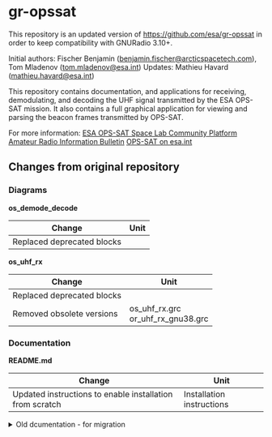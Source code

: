 # gr-opssat

This repository is an updated version of https://github.com/esa/gr-opssat in order to keep compatibility with GNURadio 3.10+.

Initial authors: Fischer Benjamin (benjamin.fischer@arcticspacetech.com), Tom Mladenov (tom.mladenov@esa.int)
Updates: Mathieu Havard (mathieu.havard@esa.int)

This repository contains documentation, and applications for receiving, demodulating, and decoding the UHF signal transmitted by the ESA OPS-SAT mission. It also contains a full graphical application for viewing and parsing the beacon frames transmitted by OPS-SAT.

For more information:
[ESA OPS-SAT Space Lab Community Platform](https://opssat1.esoc.esa.int/)
[Amateur Radio Information Bulletin](https://opssat1.esoc.esa.int/projects/amateur-radio-information-bulletin)
[OPS-SAT on esa.int](https://www.esa.int/Our_Activities/Operations/OPS-SAT)

## Changes from original repository

### Diagrams

**os_demode_decode**

| Change | Unit |
| -------------------------- | ---- |
| Replaced deprecated blocks |      |

**os_uhf_rx**

| Change                     | Unit                                   |
| -------------------------- | -------------------------------------- |
| Replaced deprecated blocks |                                        |
| Removed obsolete versions  | os_uhf_rx.grc<br />or_uhf_rx_gnu38.grc |

### Documentation

**README.md**

| Change                                                   | Unit                      |
| -------------------------------------------------------- | ------------------------- |
| Updated instructions to enable installation from scratch | Installation instructions |

<details><summary>Old dcumentation - for migration</summary>

    ````md
    
## Overview


### UHF specifications
Can be found in docs/os-uhf-specs.pdf

### Applications
1. UHF receiver application (apps/os_uhf_rx.grc for GNU Radio 3.7 || apps/os_uhf_rx_gnu38.grc for GNU Radio 3.8)
    1. Offset sampling
    2. Doppler compensation (with GPredict)
    3. Frequency shifting to baseband and downsampling
    5. Noise suppressor (Squelch)
    4. ZMQ sink
2. OPS-SAT demodulator and decoder (apps/os_demod_decode.grc)
    1. ZMQ source
    2. GMSK demodulator
    3. Decoder
    5. Output: Payload frame
3. OPS-SAT UHF Desktop (apps/desktop/main.py)
    1. Written in Python 3
    2. Uses a ZMQ subscriber to get data from GR flowgraph (apps/os-demod-decode.py)
    3. Parses, and views beacon content fields in engineering values
    
### Dependencies
1. UHF receiver application (os_uhf_rx.grc)
    1. https://github.com/wnagele/gr-gpredict-doppler   (GNU Radio 3.7)
       https://github.com/ghostop14/gr-gpredict-doppler (GNU Radio 3.8)
2. OPS-SAT demodulator and decoder (os_demod_decode.grc)
    1. https://github.com/daniestevez/gr-satellites
3. OPS-SAT UHF Desktop (apps/desktop/main.py)
    1. Python 3
    1. https://pypi.org/project/PyQt5/
    2. https://pypi.org/project/pyzmq/
    3. https://pypi.org/project/crccheck/
    4. https://pypi.org/project/numpy/
    
### Recordings

Two recordings are included in the repository in the /recordings directory:
* A strong beacon recording at 200ksps
* A realistic beacon recording at 250ksps


## Getting started

Install all dependencies for the grc flowgraphs and the GUI Desktop application.
For initial testing purposes, you can unzip the beacon recordings in the folder 'recordings' and make the file source block in os_uhf_rx.grc point to the unzipped .cf32 file. The samplerate of the strong and weak beacon recordings are 200 ksps and 250ksps respectively so make sure in os_uhf_rx.grc this is the set samp_rate if using the recordings to feed the flowgraph. Regenerate the python code from gnuradio-companion.

Open the flowgraphs apps/os_uhf_rx.grc and apps/os_demod_decode.grc and run them from GNURadio Companion.
You should now see PDU's being printed in the terminal of the demodulator application every 10 seconds.

To parse and view the beacon contents, the OPS-SAT desktop application can be started with:
```
python3 apps/desktop/main.py
```

It receives the RS decoded CSP packet + 4 byte CRC32-C over a ZMQ socket on localhost port 38211 to which it is subscribed.
You should now see beacon frames being parsed and displayed:

![screenshot](images/opssat_desktop.png)

The raw packet history shows the received packets, CRC check status and CSP header information.

This application writes to 3 logfiles in apps/desktop/log:
* One log contains the raw received hex data (raw.log)
* The second log contains the parsed beacon telemetry (parsed_beacon.log)
* The third log contains timestamped events generated by the application (gui_event.log)

The GUI desktop application does not need to be running for the system to operate, i.e. the receiver application and demodulator application can operatate standalone. The GUI desktop is merely meant for parsing and viewing AX100 beacon contents.


## Operational usage with live reception
For operational usage, the device source blocks should be used instead of a file source block.

For usage with an RTL-SDR for example the following adaptions must be performed:

os_uhf_rx.grc:
* disable the file source block
* enable the RTL-SDR source block
* bypass the throttle block
* set samp_rate to 250k (resulted in best performance)

With higher samplerates/other SDRs it might be necessary to decrease the lowpass filter taps (increase the transition width) to avoid flowgraph congestion.

**Make sure the ppm offset of your SDR are set correctly and that your system UTC time is correct.**

Next configure the doppler correction in Gpredict:
* Gpredict preferences -> interfaces -> add a 'Radio' interface with RX only settings and localhost port 4532.

When using the drop-down arrow in the main gpredict tracking interface and selecting 'Radio Control' you should see the following interface:

![screenshot](images/gpredict_doppler.png)

Upon starting the GNURadio flowgraphs:
* Set Downlink frequency to 437200000
* Under 'Target' select OPSSAT and click 'Track'
* Under 'Settings' select Device no 1 as the configured RX interface and click 'Engage'

![screenshot](images/opssat_tracking.png)

Once it is known which of the pre-assigned NORAD IDs of Arianespace launch VS23 belongs to OPS-SAT, the currently disabled
telemetry forwarder block in os-demod-decode.grc can be used to forward telemetry to various servers such as SatnogsDB.
````
</details>


<!-- PROJECT LOGO -->
<br />

<div align="center">
  <a href="https://github.com/mathieuhd/gr-opssat">
    <img src="images/opssat_logo.png" alt="OPS-SAT" width="80" height="80">
  </a>

<h3 align="center">gr-opssat</h3>

  <p align="center">
    project_description
    <br />
    <a href="https://github.com/github_username/repo_name"><strong>Explore the docs »</strong></a>
    <br />
    <br />
    <a href="https://github.com/github_username/repo_name">View Demo</a>
    ·
    <a href="https://github.com/github_username/repo_name/issues">Report Bug</a>
    ·
    <a href="https://github.com/github_username/repo_name/issues">Request Feature</a>
  </p>
</div>



<!-- TABLE OF CONTENTS -->
<details>
  <summary>Table of Contents</summary>
  <ol>
    <li>
      <a href="#about-the-project">About The Project</a>
      <ul>
        <li><a href="#built-with">Built With</a></li>
      </ul>
    </li>
    <li>
      <a href="#getting-started">Getting Started</a>
      <ul>
        <li><a href="#prerequisites">Prerequisites</a></li>
        <li><a href="#installation">Installation</a></li>
      </ul>
    </li>
    <li><a href="#usage">Usage</a></li>
    <li><a href="#roadmap">Roadmap</a></li>
    <li><a href="#contributing">Contributing</a></li>
    <li><a href="#license">License</a></li>
    <li><a href="#contact">Contact</a></li>
    <li><a href="#acknowledgments">Acknowledgments</a></li>
  </ol>
</details>



<!-- ABOUT THE PROJECT -->
## About The Project

[![Product Name Screen Shot][product-screenshot]](https://example.com)

Here's a blank template to get started: To avoid retyping too much info. Do a search and replace with your text editor for the following: `github_username`, `repo_name`, `twitter_handle`, `linkedin_username`, `email_client`, `email`, `project_title`, `project_description`

<p align="right">(<a href="#readme-top">back to top</a>)</p>



<!-- GETTING STARTED -->
## Getting Started

This is an example of how you may give instructions on setting up your project locally.
To get a local copy up and running follow these simple example steps.

### Prerequisites - minimal installation

To run the application using the pre-generated Python code, you will only need to have Python and the adequate hardware drivers.

* Python3 and dependencies
  ```sh
  sudo apt install python3
  pip install PyQt5
  pip install pyzmq
  pip install crccheck
  pip install numpy
  ```
* SoapyRTLSDR
  ```sh
  sudo apt install soapysdr soapysdr-module-rtlsdr
  ```

### Prerequisites - complete installation

The python modules are generated with GNURadio, thanks to specific extensions providin the required blocks to receive, demodulate, and decode the RF signal emitted by the spacecraft. **In addition to the minimal installation prerequisite**, be sure to install the following:

* Gnuradio
  ```sh
  sudo apt install gnuradio 
  ```
* Gnuradio satellites **Command TBC**
  ```sh
  sudo apt install gnuradio-satellites
  ```
* Gpredict
  ```sh
  sudo apt install gpredict
  ```
* Gpredict doppler block for GNURadio
  See [gr-gpredict-doppler](https://github.com/ghostop14/gr-gpredict-doppler) for installation

### Installation

1. Clone the repo
   ```sh
   git clone https://github.com/mathieuhd/gr-opssat.git
   ```
3. **Optionnal** If you wish to use RF signal recording to debug your setup, extract the provided archives
   
   ```js
   cd gr-opssat/recordings
   7za x osat_437.16M_250k_beacon_realistic_mode6.cf32.7z # Realistic beacon
   7za x osat_437.16M_200k_beacon_mode6.cf32.7z # Strong beacon (for clear signal)
   ```

<p align="right">(<a href="#readme-top">back to top</a>)</p>



<!-- USAGE EXAMPLES -->
## Usage

Use this space to show useful examples of how a project can be used. Additional screenshots, code examples and demos work well in this space. You may also link to more resources.

### Minimal installation

You can run the application with the pre-generated python code, provided your setup is completely compatible. Just run the two radio modules and the TM viewer:

```sh
cd gr-opssat/apps/
python3 os_uhf_rx.py &
python3 os_demod_decode.py &
python3 desktop/main.py &
```

### Complete installation and debugging

Using the complete installation allows you to control and tweak the radio modules to fit your setup. Open the diagrams with GNURadio Companion to edit them, generate the Python code, and debug them. You can run a perfectly functional station this way:

```sh
cd gr-opssat/apps/

# From the gnuradio-companion application, you can easily edit the diagrams
gnuradio-companion os_uhf_rx.grc os_demod_decode.grc &

# Once they are at your convenience, you can run the TM viewer
python3 desktop/main.py &
```

![TM Viewer](images/opssat_desktop.png)

_For more examples, please refer to the [Documentation](https://example.com)_

<p align="right">(<a href="#readme-top">back to top</a>)</p>

<!-- LICENSE -->

## License

Distributed under the MIT License. See `LICENSE.txt` for more information.

<p align="right">(<a href="#readme-top">back to top</a>)</p>



<!-- CONTACT -->

## Contact

Your Name - [@twitter_handle](https://twitter.com/twitter_handle) - email@email_client.com

Project Link: [https://github.com/github_username/repo_name](https://github.com/github_username/repo_name)

<p align="right">(<a href="#readme-top">back to top</a>)</p>


